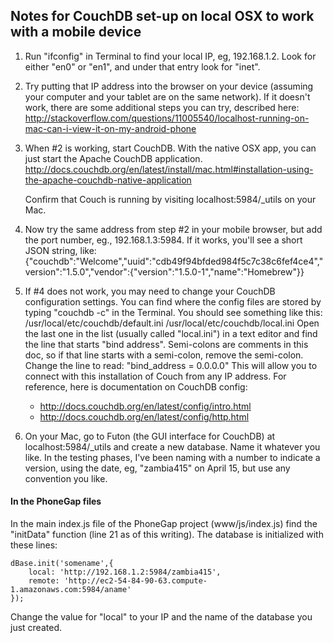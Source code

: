 ## Notes for CouchDB set-up on local OSX to work with a mobile device

1. Run "ifconfig" in Terminal to find your local IP, eg, 192.168.1.2. Look for either "en0" or "en1", and under that entry look for "inet".

2. Try putting that IP address into the browser on your device (assuming your computer and your tablet are on the same network). If it doesn't work, there are some additional steps you can try, described here: http://stackoverflow.com/questions/11005540/localhost-running-on-mac-can-i-view-it-on-my-android-phone

3. When #2 is working, start CouchDB. With the native OSX app, you can just start the Apache CouchDB application. http://docs.couchdb.org/en/latest/install/mac.html#installation-using-the-apache-couchdb-native-application 
	
	Confirm that Couch is running by visiting localhost:5984/_utils on your Mac.
	
4. Now try the same address from step #2 in your mobile browser, but add the port number, eg., 192.168.1.3:5984. If it works, you'll see a short JSON string, like:
{"couchdb":"Welcome","uuid":"cdb49f94bfded984f5c7c38c6fef4ce4","version":"1.5.0","vendor":{"version":"1.5.0-1","name":"Homebrew"}}

5. If #4 does not work, you may need to change your CouchDB configuration settings. You can find where the config files are stored by typing "couchdb -c" in the Terminal. You should see something like this: 
/usr/local/etc/couchdb/default.ini
/usr/local/etc/couchdb/local.ini
Open the last one in the list (usually called "local.ini") in a text editor and find the line that starts "bind address". Semi-colons are comments in this doc, so if that line starts with a semi-colon, remove the semi-colon. Change the line to read: "bind_address = 0.0.0.0" This will allow you to connect with this installation of Couch from any IP address. 
For reference, here is documentation on CouchDB config: 
	* http://docs.couchdb.org/en/latest/config/intro.html 
	* http://docs.couchdb.org/en/latest/config/http.html

6. On your Mac, go to Futon (the GUI interface for CouchDB) at localhost:5984/_utils and create a new database. Name it whatever you like. In the testing phases, I've been naming with a number to indicate a version, using the date, eg, "zambia415" on April 15, but use any convention you like. 

#### In the PhoneGap files
In the main index.js file of the PhoneGap project (www/js/index.js) find the "initData" function (line 21 as of this writing). The database is initialized with these lines:

	dBase.init('somename',{
		local: 'http://192.168.1.2:5984/zambia415',
		remote: 'http://ec2-54-84-90-63.compute-1.amazonaws.com:5984/aname'
	});
	
Change the value for "local" to your IP and the name of the database you just created.
